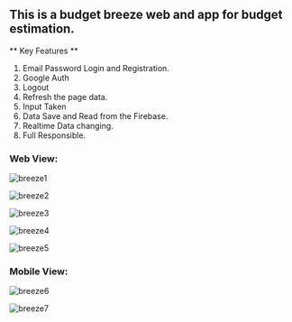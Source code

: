 ## This is a budget breeze web and app for budget estimation.
** Key Features ** 
1. Email Password Login and Registration.
2. Google Auth
3. Logout
4. Refresh the page data.
5. Input Taken
6. Data Save and Read from the Firebase.
7. Realtime Data changing.
8. Full Responsible.

### Web View:
![breeze1](https://github.com/shahriar00/Budget-Breeze/assets/70763173/6b1a8295-10bf-4335-8093-6ded36025f17)

![breeze2](https://github.com/shahriar00/Budget-Breeze/assets/70763173/ceb26026-1ef5-4faf-b1a2-c7fe1985f22e)

![breeze3](https://github.com/shahriar00/Budget-Breeze/assets/70763173/c24a70c4-d148-4330-932a-310ba480808a)

![breeze4](https://github.com/shahriar00/Budget-Breeze/assets/70763173/15eb26b2-767d-4b6b-9306-3fb61f866e6b)

![breeze5](https://github.com/shahriar00/Budget-Breeze/assets/70763173/ad2ee0eb-b3b2-44a4-84d3-fe643e6b602c)

### Mobile View:

![breeze6](https://github.com/shahriar00/Budget-Breeze/assets/70763173/69543e74-3298-4831-b2e5-d148e0320b3b)

![breeze7](https://github.com/shahriar00/Budget-Breeze/assets/70763173/342156d2-d5fd-4045-a3ed-78391b0bb994)


